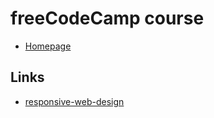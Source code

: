 # freeCodeCamp course

- [Homepage](https://wangrunlin.github.io/freeCodeCamp_course/)

## Links

- [responsive-web-design](responsive-web-design/)
